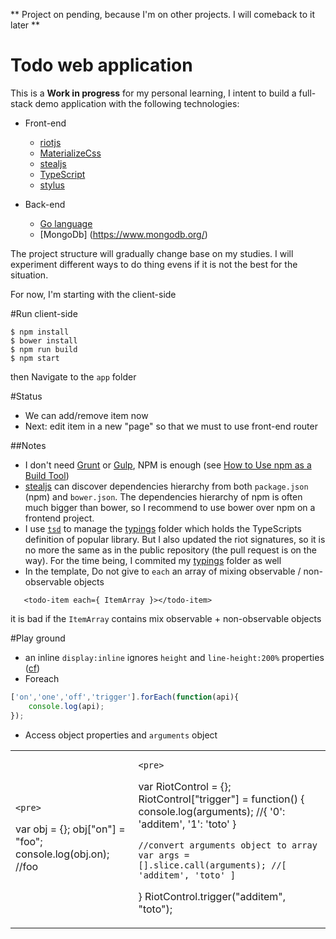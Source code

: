** Project on pending, because I'm on other projects. I will comeback to it later **

# Todo web application

This is a **Work in progress** for my personal learning, I intent to build a full-stack demo application with the following technologies:

* Front-end
	* [riotjs](https://muut.com/riotjs/)
	* [MaterializeCss](http://materializecss.com/)
	* [stealjs](http://stealjs.com)
	* [TypeScript](http://www.typescriptlang.org/)
	* [stylus](https://learnboost.github.io/stylus/)

* Back-end
	* [Go language](http://golang.org/)
	* [MongoDb] (https://www.mongodb.org/)

The project structure will gradually change base on my studies. I will experiment different ways to do thing evens if it is not the best for the situation.

For now, I'm starting with the client-side
            
#Run client-side 

    $ npm install
    $ bower install
    $ npm run build
    $ npm start

then Navigate to the `app` folder

#Status

* We can add/remove item now
* Next: edit item in a new "page" so that we must to use front-end router

##Notes

* I don't need [Grunt](http://gruntjs.com/sample-gruntfile) or [Gulp](http://gulpjs.com/), NPM is enough (see [How to Use npm as a Build Tool](http://blog.keithcirkel.co.uk/how-to-use-npm-as-a-build-tool/
))    
* [stealjs](http://stealjs.com) can discover dependencies hierarchy from both `package.json` (npm) and `bower.json`. The dependencies hierarchy of npm is often much bigger than bower, so I recommend to use bower over npm on a frontend project.
* I use [`tsd`](http://definitelytyped.org/tsd/) to manage the [typings](/typings) folder which holds the TypeScripts definition of popular library. But I also updated the riot signatures, so it is no more the same as in the public repository  (the pull request is on the way). For the time being, I commited my [typings](/typings) folder as well 
* In the template, Do not give to `each` an array of mixing observable / non-observable objects
 ```
    <todo-item each={ ItemArray }></todo-item>
 ```   
it is bad if the `ItemArray` contains mix observable + non-observable objects

#Play ground

* an inline `display:inline` ignores `height` and `line-height:200%` properties ([cf](http://stackoverflow.com/questions/6246119/adjusting-line-height-of-label-elements-in-html-forms/6246422#6246422))
* Foreach

```js
['on','one','off','trigger'].forEach(function(api){
	console.log(api);
});
```

* Access object properties and `arguments` object

<table>
<tr><td>

	<pre>
var obj = {};
obj["on"] = "foo";
console.log(obj.on); //foo
	</pre>

</td><td>

	<pre>
var RiotControl = {};
RiotControl["trigger"] = function() {
	console.log(arguments); //{ '0': 'additem', '1': 'toto' }
	
	//convert arguments object to array
	var args = [].slice.call(arguments); //[ 'additem', 'toto' ]
}
RiotControl.trigger("additem", "toto");
	</pre>

</td></tr>
</table>




